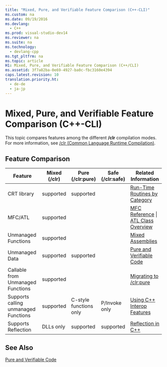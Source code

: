 ```yaml
---
title: "Mixed, Pure, and Verifiable Feature Comparison (C++-CLI)"
ms.custom: na
ms.date: 09/19/2016
ms.devlang: 
  - C++
ms.prod: visual-studio-dev14
ms.reviewer: na
ms.suite: na
ms.technology: 
  - devlang-cpp
ms.tgt_pltfrm: na
ms.topic: article
H1: Mixed, Pure, and Verifiable Feature Comparison (C++/CLI)
ms.assetid: 3f7a82ba-0e69-4927-ba0c-fbc3160e4394
caps.latest.revision: 10
translation.priority.ht: 
  - de-de
  - ja-jp
---
```

# Mixed, Pure, and Verifiable Feature Comparison (C++-CLI)
This topic compares features among the different **/clr** compilation modes. For more information, see [/clr (Common Language Runtime Compilation)](../Topic/-clr%20\(Common%20Language%20Runtime%20Compilation\).md).  
  
## Feature Comparison  
  
|Feature|Mixed (/clr)|Pure (/clr:pure)|Safe (/clr:safe)|Related Information|  
|-------------|---------------------|-------------------------|-------------------------|-------------------------|  
|CRT library|supported|supported||[Run-Time Routines by Category](../vs140/Run-Time-Routines-by-Category.md)|  
|MFC/ATL|supported|||[MFC Reference](../vs140/MFC-Desktop-Applications.md) &#124; [ATL Class Overview](../vs140/ATL-Class-Overview.md)|  
|Unmanaged Functions|supported|||[Mixed Assemblies](../vs140/Mixed--Native-and-Managed--Assemblies.md)|  
|Unmanaged Data|supported|supported||[Pure and Verifiable Code](../vs140/Pure-and-Verifiable-Code--C---CLI-.md)|  
|Callable from Unmanaged Functions|supported|||[Migrating to /clr:pure](../vs140/How-to--Migrate-to--clr-pure--C---CLI-.md)|  
|Supports calling unmanaged Functions|supported|C-style functions only|P/Invoke only|[Using C++ Interop Features](../vs140/Using-C---Interop--Implicit-PInvoke-.md)|  
|Supports Reflection|DLLs only|supported|supported|[Reflection in C++](../Topic/Reflection%20\(C++-CLI\).md)|  
  
## See Also  
 [Pure and Verifiable Code](../vs140/Pure-and-Verifiable-Code--C---CLI-.md)